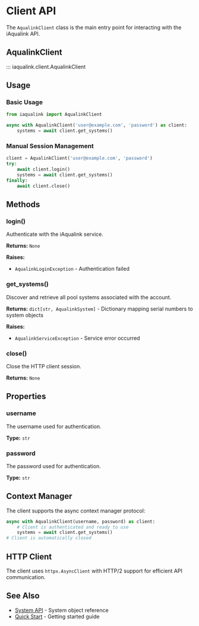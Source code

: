 # Client API

The `AqualinkClient` class is the main entry point for interacting with the iAqualink API.

## AqualinkClient

::: iaqualink.client.AqualinkClient

## Usage

### Basic Usage

```python
from iaqualink import AqualinkClient

async with AqualinkClient('user@example.com', 'password') as client:
    systems = await client.get_systems()
```

### Manual Session Management

```python
client = AqualinkClient('user@example.com', 'password')
try:
    await client.login()
    systems = await client.get_systems()
finally:
    await client.close()
```

## Methods

### login()

Authenticate with the iAqualink service.

**Returns:** `None`

**Raises:**
- `AqualinkLoginException` - Authentication failed

### get_systems()

Discover and retrieve all pool systems associated with the account.

**Returns:** `dict[str, AqualinkSystem]` - Dictionary mapping serial numbers to system objects

**Raises:**
- `AqualinkServiceException` - Service error occurred

### close()

Close the HTTP client session.

**Returns:** `None`

## Properties

### username

The username used for authentication.

**Type:** `str`

### password

The password used for authentication.

**Type:** `str`

## Context Manager

The client supports the async context manager protocol:

```python
async with AqualinkClient(username, password) as client:
    # Client is authenticated and ready to use
    systems = await client.get_systems()
# Client is automatically closed
```

## HTTP Client

The client uses `httpx.AsyncClient` with HTTP/2 support for efficient API communication.

## See Also

- [System API](system.md) - System object reference
- [Quick Start](../getting-started/quickstart.md) - Getting started guide
